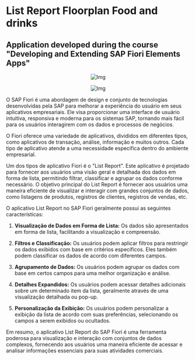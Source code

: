 # List Report Floorplan Food and drinks
## Application developed during the course "Developing and Extending SAP Fiori Elements Apps"
<p align="center">
  <img src="img/Opera Instantâneo_2024-02-29_082226_localhost.png" alt="Img">
</p>
<p align="center">
  <img src="img/Opera Instantâneo_2024-02-29_082247_localhost.png" alt="Img">
  
</p>

O SAP Fiori é uma abordagem de design e conjunto de tecnologias desenvolvidas pela SAP para melhorar a experiência do usuário em seus aplicativos empresariais. Ele visa proporcionar uma interface de usuário intuitiva, responsiva e moderna para os sistemas SAP, tornando mais fácil para os usuários interagirem com os dados e processos de negócios.

O Fiori oferece uma variedade de aplicativos, divididos em diferentes tipos, como aplicativos de transação, análise, informação e muitos outros. Cada tipo de aplicativo atende a uma necessidade específica dentro do ambiente empresarial.

Um dos tipos de aplicativo Fiori é o "List Report". Este aplicativo é projetado para fornecer aos usuários uma visão geral e detalhada dos dados em forma de lista, permitindo filtrar, classificar e agrupar os dados conforme necessário. O objetivo principal do List Report é fornecer aos usuários uma maneira eficiente de visualizar e interagir com grandes conjuntos de dados, como listagens de produtos, registros de clientes, registros de vendas, etc.

O aplicativo List Report no SAP Fiori geralmente possui as seguintes características:

1. **Visualização de Dados em Forma de Lista:** Os dados são apresentados em forma de lista, facilitando a visualização e compreensão.

2. **Filtros e Classificação:** Os usuários podem aplicar filtros para restringir os dados exibidos com base em critérios específicos. Eles também podem classificar os dados de acordo com diferentes campos.

3. **Agrupamento de Dados:** Os usuários podem agrupar os dados com base em certos campos para uma melhor organização e análise.

4. **Detalhes Expandidos:** Os usuários podem acessar detalhes adicionais sobre um determinado item da lista, geralmente através de uma visualização detalhada ou pop-up.

5. **Personalização da Exibição:** Os usuários podem personalizar a exibição da lista de acordo com suas preferências, selecionando os campos a serem exibidos ou ocultados.

Em resumo, o aplicativo List Report do SAP Fiori é uma ferramenta poderosa para visualização e interação com conjuntos de dados complexos, fornecendo aos usuários uma maneira eficiente de acessar e analisar informações essenciais para suas atividades comerciais.
